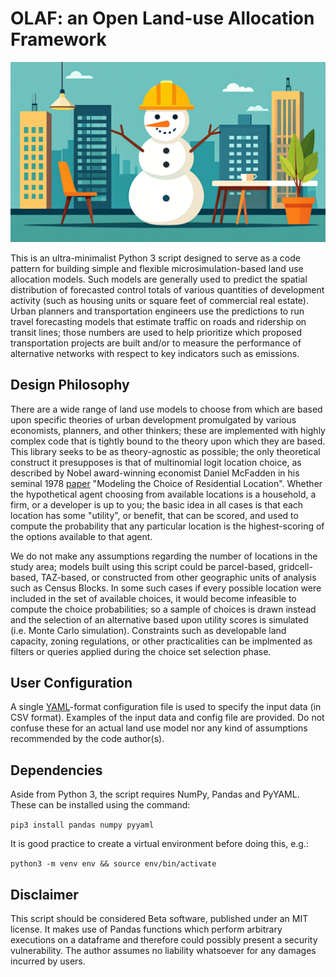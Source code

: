 # OLAF: an Open Land-use Allocation Framework

![](Firefly_olaf_logo.jpg)

This is an ultra-minimalist Python 3 script designed to serve as a code pattern for building simple and flexible microsimulation-based land use allocation models.  Such models are generally used to predict the spatial distribution of forecasted control totals of various quantities of development activity (such as housing units or square feet of commercial real estate).  Urban planners and transportation engineers use the predictions to run travel forecasting models that estimate traffic on roads and ridership on transit lines; those numbers are used to help prioritize which proposed transportation projects are built and/or to measure the performance of alternative networks with respect to key indicators such as emissions.

## Design Philosophy
There are a wide range of land use models to choose from which are based upon specific theories of urban development promulgated by various economists, planners, and other thinkers; these are implemented with highly complex code that is tightly bound to the theory upon which they are based.  This library seeks to be as theory-agnostic as possible; the only theoretical construct it presupposes is that of multinomial logit location choice, as described by Nobel award-winning economist Daniel McFadden in his seminal 1978 [paper](https://www.semanticscholar.org/paper/Modelling-the-Choice-of-Residential-Location-McFadden/55a63c2a72325a86de9a17814fb6243c132ac19a) "Modeling the Choice of Residential Location".  Whether the hypothetical agent choosing from available locations is a household, a firm, or a developer is up to you; the basic idea in all cases is that each location has some "utility", or benefit, that can be scored, and used to compute the probability that any particular location is the highest-scoring of the options available to that agent.

We do not make any assumptions regarding the number of locations in the study area; models built using this script could be parcel-based, gridcell-based, TAZ-based, or constructed from other geographic units of analysis such as Census Blocks.  In some such cases if every possible location were included in the set of available choices, it would become infeasible to compute the choice probabilities; so a sample of choices is drawn instead and the selection of an alternative based upon utility scores is simulated (i.e. Monte Carlo simulation). Constraints such as developable land capacity, zoning regulations, or other practicalities can be implmented as filters or queries applied during the choice set selection phase.

## User Configuration
A single [YAML](https://yaml.org/)-format configuration file is used to specify the input data (in CSV format).  Examples of the input data and config file are provided.  Do not confuse these for an actual land use model nor any kind of assumptions recommended by the code author(s).

## Dependencies
Aside from Python 3, the script requires NumPy, Pandas and PyYAML.  These can be installed using the command:

`pip3 install pandas numpy pyyaml`

It is good practice to create a virtual environment before doing this, e.g.:

`python3 -m venv env && source env/bin/activate`

## Disclaimer
This script should be considered Beta software, published under an MIT license.  It makes use of Pandas functions which perform arbitrary executions on a dataframe and therefore could possibly present a security vulnerability.  The author assumes no liability whatsoever for any damages incurred by users.
